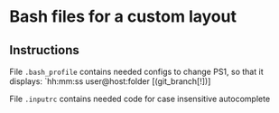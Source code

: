 # Bash files for a custom layout

## Instructions
File `.bash_profile` contains needed configs to change PS1, so that it displays:
`hh:mm:ss user@host:folder [(git_branch[!])]

File `.inputrc` contains needed code for case insensitive autocomplete
